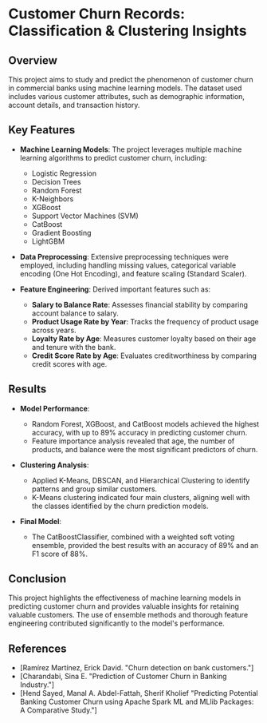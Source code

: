 # Customer Churn Records: Classification & Clustering Insights

## Overview

This project aims to study and predict the phenomenon of customer churn in commercial banks using machine learning models. The dataset used includes various customer attributes, such as demographic information, account details, and transaction history.

## Key Features

- **Machine Learning Models**: The project leverages multiple machine learning algorithms to predict customer churn, including:
  - Logistic Regression
  - Decision Trees
  - Random Forest
  - K-Neighbors
  - XGBoost
  - Support Vector Machines (SVM)
  - CatBoost
  - Gradient Boosting
  - LightGBM
  
- **Data Preprocessing**: Extensive preprocessing techniques were employed, including handling missing values, categorical variable encoding (One Hot Encoding), and feature scaling (Standard Scaler).

- **Feature Engineering**: Derived important features such as:
  - **Salary to Balance Rate**: Assesses financial stability by comparing account balance to salary.
  - **Product Usage Rate by Year**: Tracks the frequency of product usage across years.
  - **Loyalty Rate by Age**: Measures customer loyalty based on their age and tenure with the bank.
  - **Credit Score Rate by Age**: Evaluates creditworthiness by comparing credit scores with age.

## Results

- **Model Performance**: 
  - Random Forest, XGBoost, and CatBoost models achieved the highest accuracy, with up to 89% accuracy in predicting customer churn.
  - Feature importance analysis revealed that age, the number of products, and balance were the most significant predictors of churn.
  
- **Clustering Analysis**:
  - Applied K-Means, DBSCAN, and Hierarchical Clustering to identify patterns and group similar customers.
  - K-Means clustering indicated four main clusters, aligning well with the classes identified by the churn prediction models.
  
- **Final Model**:
  - The CatBoostClassifier, combined with a weighted soft voting ensemble, provided the best results with an accuracy of 89% and an F1 score of 88%.

## Conclusion

This project highlights the effectiveness of machine learning models in predicting customer churn and provides valuable insights for retaining valuable customers. The use of ensemble methods and thorough feature engineering contributed significantly to the model's performance.

## References

- [Ramírez Martínez, Erick David. "Churn detection on bank customers."]
- [Charandabi, Sina E. "Prediction of Customer Churn in Banking Industry."]
- [Hend Sayed, Manal A. Abdel-Fattah, Sherif Kholief "Predicting Potential Banking Customer Churn using Apache Spark ML and MLlib Packages: A Comparative Study."]
